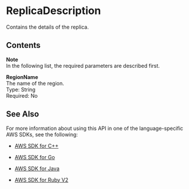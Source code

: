 # ReplicaDescription<a name="API_ReplicaDescription"></a>

Contains the details of the replica\.

## Contents<a name="API_ReplicaDescription_Contents"></a>

**Note**  
In the following list, the required parameters are described first\.

 **RegionName**   
The name of the region\.  
Type: String  
Required: No

## See Also<a name="API_ReplicaDescription_SeeAlso"></a>

For more information about using this API in one of the language\-specific AWS SDKs, see the following:

+  [AWS SDK for C\+\+](http://docs.aws.amazon.com/goto/SdkForCpp/dynamodb-2012-08-10/ReplicaDescription) 

+  [AWS SDK for Go](http://docs.aws.amazon.com/goto/SdkForGoV1/dynamodb-2012-08-10/ReplicaDescription) 

+  [AWS SDK for Java](http://docs.aws.amazon.com/goto/SdkForJava/dynamodb-2012-08-10/ReplicaDescription) 

+  [AWS SDK for Ruby V2](http://docs.aws.amazon.com/goto/SdkForRubyV2/dynamodb-2012-08-10/ReplicaDescription) 